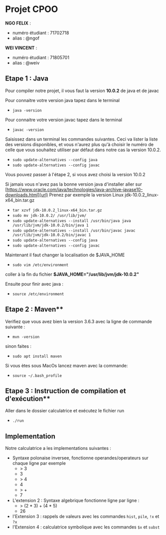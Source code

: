 Projet CPOO
==============

**NGO FELIX** :

*    numéro étudiant : 71702718
*    alias : @ngof
    
**WEI VINCENT** :

*    numéro étudiant : 71805701
*    alias : @weiv


## Etape 1 : Java

Pour compiler notre projet, il vous faut la version **10.0.2** de java et de javac

Pour connaitre votre version java tapez dans le terminal

*  `java -version `

Pour connaitre votre version javac tapez dans le terminal 

*  `javac -version`

Saisissez dans un terminal les commandes suivantes. Ceci va lister la liste des versions disponibles, et vous n'aurez plus qu'à choisir le numéro de celle que vous souhaitez utiliser par défaut dans notre cas la version 10.0.2.
*  `sudo update-alternatives --config java`
*  `sudo update-alternatives --config javac`

Vous pouvez passer à l'étape 2, si vous avez choisi la version 10.0.2

Si jamais vous n'avez pas la bonne version java d'installer aller sur [https://www.oracle.com/java/technologies/java-archive-javase10-downloads.html](url)
Prenez par exemple la version Linux jdk-10.0.2_linux-x64_bin.tar.gz
*  `tar xzvf jdk-10.0.2_linux-x64_bin.tar.gz`
*  `sudo mv jdk-10.0.2/ /usr/lib/jvm/`
*  `sudo update-alternatives --install /usr/bin/java java /usr/lib/jvm/jdk-10.0.2/bin/java 1`
*  `sudo update-alternatives --install /usr/bin/javac javac /usr/lib/jvm/jdk-10.0.2/bin/javac 1`
*  `sudo update-alternatives --config java`
*  `sudo update-alternatives --config javac`

Maintenant il faut changer la localisation de $JAVA_HOME
*  `sudo vim /etc/environment`

coller à la fin du fichier 
**$JAVA_HOME="/usr/lib/jvm/jdk-10.0.2"**

Ensuite pour finir avec java :
*  `source /etc/environment`

## Etape 2 : Maven**

Verifiez que vous avez bien la version 3.6.3 avec la ligne de commande suivante :
*  `mvn -version`

 sinon faites :
*  `sudo apt install maven`

Si vous ètes sous MacOs lancez maven avec la commande:
*  `source ~/.bash_profile`

## Etape 3 : Instruction de compilation et d'exécution**

Aller dans le dossier calculatrice et exécutez le fichier run
*  `./run`

## Implementation 

Notre calculatrice a les implementations suivantes :

* Syntaxe polonaise inversee, fonctionne operandes/operateurs sur chaque ligne par exemple
    * \> 3
    * 3
    * \> 4
    * 4
    * \> +
    * 7
* L'extension 2 : Syntaxe algebrique fonctionne ligne par ligne :
    * \> (2 * 3) + (4 * 5)
    * 26
* l'Extension 3 : rappels de valeurs avec les commandes `hist`, `pile`, `!x` et `?x`
* l'Extension 4 : calculatrice symbolique avec les commandes `$x` et `subst`
